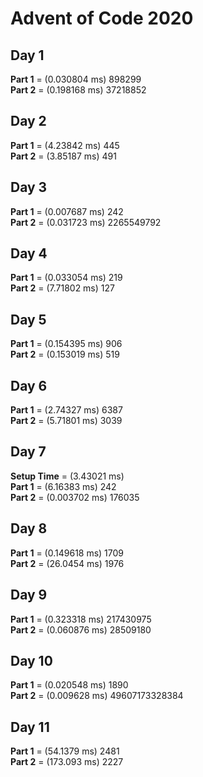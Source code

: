 # Advent of Code 2020

## Day 1
**Part 1** = (0.030804 ms) 898299 <br />
**Part 2** = (0.198168 ms) 37218852 <br />

## Day 2
**Part 1** = (4.23842 ms) 445 <br />
**Part 2** = (3.85187 ms) 491 <br />

## Day 3
**Part 1** = (0.007687 ms) 242 <br />
**Part 2** = (0.031723 ms) 2265549792 <br />

## Day 4
**Part 1** = (0.033054 ms) 219 <br />
**Part 2** = (7.71802 ms) 127 <br />

## Day 5
**Part 1** = (0.154395 ms) 906 <br />
**Part 2** = (0.153019 ms) 519 <br />

## Day 6
**Part 1** = (2.74327 ms) 6387 <br />
**Part 2** = (5.71801 ms) 3039 <br />

## Day 7
**Setup Time** = (3.43021 ms) <br />
**Part 1** = (6.16383 ms) 242 <br />
**Part 2** = (0.003702 ms) 176035 <br />

## Day 8
**Part 1** = (0.149618 ms) 1709 <br />
**Part 2** = (26.0454 ms) 1976 <br />

## Day 9
**Part 1** = (0.323318 ms) 217430975 <br />
**Part 2** = (0.060876 ms) 28509180 <br />

## Day 10
**Part 1** = (0.020548 ms) 1890 <br />
**Part 2** = (0.009628 ms) 49607173328384 <br />

## Day 11
**Part 1** = (54.1379 ms) 2481 <br />
**Part 2** = (173.093 ms) 2227 <br />



